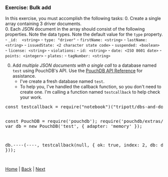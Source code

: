 ### Exercise: Bulk add

In this exercise, you must accomplish the following tasks:
0. Create a single array containing 3 driver documents.  
0. Each JSON document in the array should consist of the following properties.  Note the data types.  Note the default value for the `type` property.  
    - `_id:  <string>`
    -  `type: "driver"`
    - `firstName: <string>`
    - `lastName: <string>`
    - `issuedState: <2 character state code>`
    - `suspended: <boolean>`
    - `license: <string>`
    - `violations:`
        - `id: <string>`
        - `date: <ISO 8601 date>`
        - `points: <integer>`
    - `plates:`
        - `tagNumber: <string>`

0. Add _multiple JSON documents with a single call_ to a database named `test` using PouchDB's API.  Use the [PouchDB API Reference](https://pouchdb.com/api.html) for assistance.
    -  I've create a fresh database named `test`.
    -  To help you, I've handled the callback function, so you don't need to create one.  I'm calling a function named `testcallback` to help check your work.



<div class="tonic">
<pre>
const testcallback = require("notebook")("tripott/dbs-and-docs-test-bulkadddriver/28.0.0");

const PouchDB = require('pouchdb');
require('pouchdb/extras/memory');
var db = new PouchDB('test', {
    adapter: 'memory'
});

db.----(----, testcallback(null, { ok: true, index: 2, db: db }));

</pre>

</div>

[Home](/)  |  [Back](/dbs-and-docs/1)  |  [Next](/dbs-and-docs/3)   
